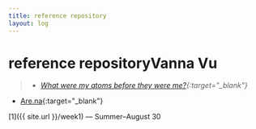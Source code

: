 ```yaml
---
title: reference repository
layout: log
---
```


# <span id="title">reference repository</span><span id="date">Vanna Vu</span>

> - *[What were my atoms before they were me?](https://www.theguardian.com/theguardian/2011/sep/27/where-were-my-atoms){:target="_blank"}*
- [Are.na](https://www.are.na/vanna-vu/index){:target="_blank"}  

[1]({{ site.url }}/week1) — Summer–August 30

